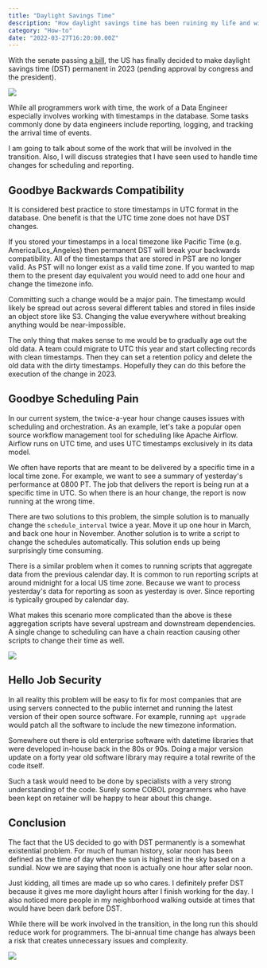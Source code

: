 ```yaml
---
title: "Daylight Savings Time"
description: "How daylight savings time has been ruining my life and will ruin yours one day."
category: "How-to"
date: "2022-03-27T16:20:00.00Z"
---
```


With the senate passing [a bill](https://www.reuters.com/world/us/us-senate-approves-bill-that-would-make-daylight-savings-time-permanent-2023-2022-03-15/), the US has finally decided to make daylight savings time (DST) permanent in 2023 (pending approval by congress and the president). 

![](mars.jpg)

While all programmers work with time, the work of a Data Engineer especially involves working with timestamps in the database. Some tasks commonly done by data engineers include reporting, logging, and tracking the arrival time of events.

I am going to talk about some of the work that will be involved in the transition. Also, I will discuss strategies that I have seen used to handle time changes for scheduling and reporting.

## Goodbye Backwards Compatibility

It is considered best practice to store timestamps in UTC format in the database. One benefit is that the UTC time zone does not have DST changes.

If you stored your timestamps in a local timezone like Pacific Time (e.g. America/Los_Angeles) then permanent DST will break your backwards compatibility. All of the timestamps that are stored in PST are no longer valid. As PST will no longer exist as a valid time zone. If you wanted to map them to the present day equivalent you would need to add one hour and change the timezone info.

Committing such a change would be a major pain. The timestamp would likely be spread out across several different tables and stored in files inside an object store like S3. Changing the value everywhere without breaking anything would be near-impossible. 

The only thing that makes sense to me would be to gradually age out the old data. A team could migrate to UTC this year and start collecting records with clean timestamps. Then they can set a retention policy and delete the old data with the dirty timestamps. Hopefully they can do this before the execution of the change in 2023.

## Goodbye Scheduling Pain

In our current system, the twice-a-year hour change causes issues with scheduling and orchestration. As an example, let's take a popular open source workflow management tool for scheduling like Apache Airflow. Airflow runs on UTC time, and uses UTC timestamps exclusively in its data model. 

We often have reports that are meant to be delivered by a specific time in a local time zone. For example, we want to see a summary of yesterday's performance at 0800 PT. The job that delivers the report is being run at a specific time in UTC. So when there is an hour change, the report is now running at the wrong time.

There are two solutions to this problem, the simple solution is to manually change the `schedule_interval` twice a year. Move it up one hour in March, and back one hour in November. Another solution is to write a script to change the schedules automatically. This solution ends up being surprisingly time consuming. 

There is a similar problem when it comes to running scripts that aggregate data from the previous calendar day. It is common to run reporting scripts at around midnight for a local US time zone. Because we want to process yesterday's data for reporting as soon as yesterday is over. Since reporting is typically grouped by calendar day.

What makes this scenario more complicated than the above is these aggregation scripts have several upstream and downstream dependencies. A single change to scheduling can have a chain reaction causing other scripts to change their time as well.

![](days_since.jpg) 

## Hello Job Security

In all reality this problem will be easy to fix for most companies that are using servers connected to the public internet and running the latest version of their open source software. For example, running `apt upgrade` would patch all the software to include the new timezone information. 

Somewhere out there is old enterprise software with datetime libraries that were developed in-house back in the 80s or 90s. Doing a major version update on a forty year old software library may require a total rewrite of the code itself. 

Such a task would need to be done by specialists with a very strong understanding of the code. Surely some COBOL programmers who have been kept on retainer will be happy to hear about this change.

## Conclusion

The fact that the US decided to go with DST permanently is a somewhat existential problem. For much of human history, solar noon has been defined as the time of day when the sun is highest in the sky based on a sundial. Now we are saying that noon is actually one hour after solar noon. 

Just kidding, all times are made up so who cares. I definitely prefer DST because it gives me more daylight hours after I finish working for the day. I also noticed more people in my neighborhood walking outside at times that would have been dark before DST. 

While there will be work involved in the transition, in the long run this should reduce work for programmers. The bi-annual time change has always been a risk that creates unnecessary issues and complexity. 

![](praise_the_sun.jpg)
